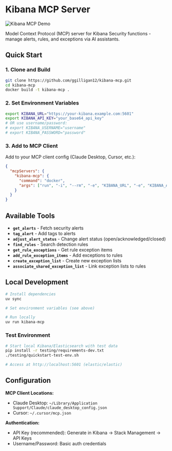 # Kibana MCP Server

![Kibana MCP Demo](faster-server-demo.gif)

Model Context Protocol (MCP) server for Kibana Security functions - manage alerts, rules, and exceptions via AI assistants.

## Quick Start

### 1. Clone and Build
```bash
git clone https://github.com/ggilligan12/kibana-mcp.git
cd kibana-mcp
docker build -t kibana-mcp .
```

### 2. Set Environment Variables
```bash
export KIBANA_URL="https://your-kibana.example.com:5601"
export KIBANA_API_KEY="your_base64_api_key"
# OR use username/password:
# export KIBANA_USERNAME="username"
# export KIBANA_PASSWORD="password"
```

### 3. Add to MCP Client
Add to your MCP client config (Claude Desktop, Cursor, etc.):
```json
{
  "mcpServers": {
    "kibana-mcp": {
      "command": "docker",
      "args": ["run", "-i", "--rm", "-e", "KIBANA_URL", "-e", "KIBANA_API_KEY", "kibana-mcp"]
    }
  }
}
```

## Available Tools

- **`get_alerts`** - Fetch security alerts
- **`tag_alert`** - Add tags to alerts  
- **`adjust_alert_status`** - Change alert status (open/acknowledged/closed)
- **`find_rules`** - Search detection rules
- **`get_rule_exceptions`** - Get rule exception items
- **`add_rule_exception_items`** - Add exceptions to rules
- **`create_exception_list`** - Create new exception lists
- **`associate_shared_exception_list`** - Link exception lists to rules

## Local Development

```bash
# Install dependencies
uv sync

# Set environment variables (see above)

# Run locally
uv run kibana-mcp
```

### Test Environment
```bash
# Start local Kibana/Elasticsearch with test data
pip install -r testing/requirements-dev.txt
./testing/quickstart-test-env.sh

# Access at http://localhost:5601 (elastic/elastic)
```

## Configuration

**MCP Client Locations:**
- Claude Desktop: `~/Library/Application Support/Claude/claude_desktop_config.json`
- Cursor: `~/.cursor/mcp.json`

**Authentication:**
- API Key (recommended): Generate in Kibana → Stack Management → API Keys
- Username/Password: Basic auth credentials